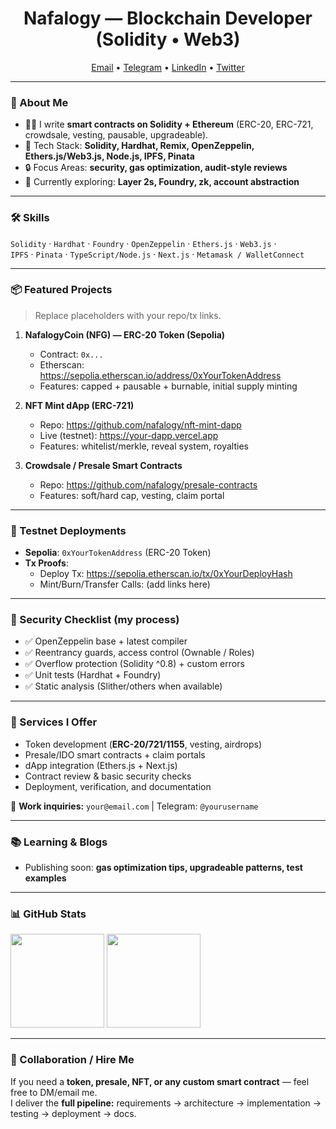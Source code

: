 <!-- Profile Header -->
<h1 align="center">Nafalogy — Blockchain Developer (Solidity • Web3)</h1>
<p align="center">
  <a href="mailto:your@email.com">Email</a> •
  <a href="https://t.me/yourusername">Telegram</a> •
  <a href="https://www.linkedin.com/in/yourhandle/">LinkedIn</a> •
  <a href="https://twitter.com/yourhandle">Twitter</a>
</p>

---

### 🚀 About Me
- 👨‍💻 I write **smart contracts on Solidity + Ethereum** (ERC-20, ERC-721, crowdsale, vesting, pausable, upgradeable).
- 🧰 Tech Stack: **Solidity, Hardhat, Remix, OpenZeppelin, Ethers.js/Web3.js, Node.js, IPFS, Pinata**
- 🔒 Focus Areas: **security, gas optimization, audit-style reviews**
- 🌱 Currently exploring: **Layer 2s, Foundry, zk, account abstraction**

---

### 🛠 Skills
`Solidity` · `Hardhat` · `Foundry` · `OpenZeppelin` · `Ethers.js` · `Web3.js` ·  
`IPFS` · `Pinata` · `TypeScript/Node.js` · `Next.js` · `Metamask / WalletConnect`

---

### 📦 Featured Projects
> Replace placeholders with your repo/tx links.

1. **NafalogyCoin (NFG) — ERC-20 Token (Sepolia)**  
   - Contract: `0x...`  
   - Etherscan: https://sepolia.etherscan.io/address/0xYourTokenAddress  
   - Features: capped + pausable + burnable, initial supply minting  

2. **NFT Mint dApp (ERC-721)**  
   - Repo: https://github.com/nafalogy/nft-mint-dapp  
   - Live (testnet): https://your-dapp.vercel.app  
   - Features: whitelist/merkle, reveal system, royalties  

3. **Crowdsale / Presale Smart Contracts**  
   - Repo: https://github.com/nafalogy/presale-contracts  
   - Features: soft/hard cap, vesting, claim portal  

---

### 🧪 Testnet Deployments
- **Sepolia**: `0xYourTokenAddress` (ERC-20 Token)  
- **Tx Proofs**:  
  - Deploy Tx: https://sepolia.etherscan.io/tx/0xYourDeployHash  
  - Mint/Burn/Transfer Calls: (add links here)  

---

### 🧯 Security Checklist (my process)
- ✅ OpenZeppelin base + latest compiler  
- ✅ Reentrancy guards, access control (Ownable / Roles)  
- ✅ Overflow protection (Solidity ^0.8) + custom errors  
- ✅ Unit tests (Hardhat + Foundry)  
- ✅ Static analysis (Slither/others when available)  

---

### 💼 Services I Offer
- Token development (**ERC-20/721/1155**, vesting, airdrops)  
- Presale/IDO smart contracts + claim portals  
- dApp integration (Ethers.js + Next.js)  
- Contract review & basic security checks  
- Deployment, verification, and documentation  

📩 **Work inquiries:** `your@email.com` | Telegram: `@yourusername`

---

### 📚 Learning & Blogs
- Publishing soon: **gas optimization tips, upgradeable patterns, test examples**

---

### 📊 GitHub Stats
<p align="left">
  <img src="https://github-readme-stats.vercel.app/api?username=nafalogy&show_icons=true&theme=tokyonight" height="150" />
  <img src="https://github-readme-stats.vercel.app/api/top-langs/?username=nafalogy&layout=compact&theme=tokyonight" height="150" />
</p>

---

### 🤝 Collaboration / Hire Me
If you need a **token, presale, NFT, or any custom smart contract** — feel free to DM/email me.  
I deliver the **full pipeline:** requirements → architecture → implementation → testing → deployment → docs.  
